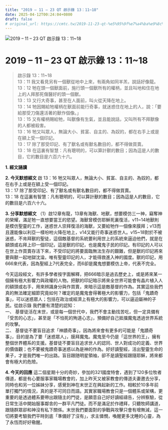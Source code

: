 ```yaml
---
title: "2019 – 11 – 23 QT 啟示錄 13：11~18"
date: 2025-04-12T00:24:04+0800
draft: false
# original_url: https://cmtc.tw/2019-11-23-qt-%e5%95%9f%e7%a4%ba%e9%8c%84-13%ef%bc%9a1118
---
```


![2019 – 11 – 23 QT 啟示錄 13：11\~18](/images/qt.jpg   "2019 – 11 – 23 QT 啟示錄 13：11\~18")

# 2019 – 11 – 23 QT 啟示錄 13：11\~18

> 啟示錄 13：11\~18  
> 13：11 我又看見另有一個獸從地中上來，有兩角如同羊羔，說話好像龍。  
> 13：12 牠在頭一個獸面前，施行頭一個獸所有的權柄，並且叫地和住在地上的人拜那死傷醫好的頭一個獸。  
> 13：13 又行大奇事，甚至在人面前，叫火從天降在地上。  
> 13：14 牠因賜給牠權柄在獸面前能行奇事，就迷惑住在地上的人，說：「要給那受刀傷還活著的獸作個像。」  
> 13：15 又有權柄賜給牠，叫獸像有生氣，並且能說話，又叫所有不拜獸像的人都被殺害。  
> 13：16 牠又叫眾人，無論大小、貧富、自主的、為奴的，都在右手上或是在額上受一個印記。  
> 13：17 除了那受印記、有了獸名或有獸名數目的，都不得做買賣。  
> 13：18 在這裏有智慧：凡有聰明的，可以算計獸的數目；因為這是人的數目，它的數目是六百六十六。

**1. 經文誦讀**

**2.  今天默想經文**
啟 13：16 牠又叫眾人，無論大小、貧富、自主的、為奴的，都在右手上或是在額上受一個印記。  
13：17 除了那受印記、有了獸名或有獸名數目的，都不得做買賣。  
13：18 在這裏有智慧：凡有聰明的，可以算計獸的數目；因為這是人的數目，它的數目是六百六十六。

**3. 分享默想經文**
（1）啟12章有龍，13章有海獸、地獸，想要模仿三一神，竊奪神的榮耀，滿足牠一直想要當王的慾望。海獸曾模仿耶穌死裏復活，v11\~14地獸則是模仿聖靈的工作，迷惑世人崇拜復活的海獸，又要給牠作一個像來膜拜；v13而且還能像以利亞一樣吩咐火降在地上，v14又能行奇事迷惑世人。v15\~18對於不被迷惑，不肯拜獸的聖徒，這個敵基督的系統要利用世上的系統來逼迫他們，就是在額頭或右拜上印一個印記，這是獸的印記，也是魔鬼子民的印記。有印記的人可以在世上作買賣存活下來，不受印記的將要面臨無法生存的艱難，但是獸的印記將來要與獸一起地獄沈淪，唯有聖靈印記的人，才能得救進入神的國度。獸的印記，用666來代表，因為聖經上7代表完全，而6卻是魔鬼想要模仿上帝，代表不完全。

今天這段經文，有許多學者按字面解釋，把666暗示是過去歷史上，或是將來某一個擁有極大影響力與政權的人物。把獸的印記暗示將來全世界可能會有晶片植入人的額頭或右手，用來辨識身分與作買賣，來暗示這是敵基督的作為。其實這些我們真的無法確定細節究竟如何？確定的是魔鬼會得著極大的影響力，包括「鬼蹟奇事」，可以迷惑眾人；包括在政治或經濟上有極大的影響力，可以逼迫屬神的子民。從啟示錄 我們要有清楚的認知：  
一、 基督徒活在末世，或是每一個世代中，我們不會主動找苦吃，但一定具備有「受苦的心志」，甚至是「不怕死的殉道心志」，預備好自己抵擋魔鬼透過世界系統的攻擊。  
二、 基督徒不要盲目追求「神蹟奇事」，因為將來會有更多的可能是「鬼蹟奇事」，目的是為了要「迷惑眾人」，膜拜魔鬼。魔鬼至今仍是「這世界的王」，擁有整個世界體系的支援。基督徒不要盲目追求世人的認同、世人對成功的定義、世界的價值觀；也不要被鬼蹟奇事迷惑以為是神的作為。好好讀聖經，活出聖靈生命的果子，才是我們唯一的出路。盲目跟随明星領袖，卻不是讀聖經跟隨耶穌，將來都會有極大的危險。

**4. 今天的回應**
這二個星期十分的奇妙，參加的321國度特會，遇到了120多位牧者傳道，都是有心要服事家職場教會的，加上昨天又被家教會的傳道夫妻邀去分享，同時也和另一位姊妹分享，感覺到神在末世正在興起新的工作。相較於10多年前單打獨鬥的情況，真的是不可同日而語。其實家職場教會只是一個體系或架構，更重要的是透過體系要帶出跟隨主的門徒，是願意自己好好讀經禱告，分辨察驗，從日常生活中開始服事鄰舎的一群平凡門徒。而不是滿足於作禮拜，只聽牧師講道，跟隨群眾卻和神沒有私下關係。末世我們要面對的爭戰與攻擊只會有增無減，這一切將要考驗我們平時到底「準備好了沒有」，求主憐憫，喚醒更多沈睡的心靈，為了永恆而好好儆醒。
